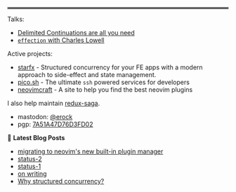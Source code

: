 <hr style="border:2px solid gray"> </hr>

Talks:

- [Delimited Continuations are all you need](https://youtu.be/uRbqLGj_6mI)
- [`effection` with Charles Lowell](https://youtu.be/lJDgpxRw5WA?si=cCHZiKqNO7vIUhPc)

Active projects:

- [starfx](https://github.com/neurosnap/starfx) - Structured concurrency for
  your FE apps with a modern approach to side-effect and state management.
- [pico.sh](https://pico.sh) - The ultimate `ssh` powered services for developers
- [neovimcraft](https://neovimcraft.com) - A site to help you find the best
  neovim plugins

I also help maintain [redux-saga](https://github.com/redux-saga).

- mastodon: [@erock](https://fosstodon.org/@erock)
- pgp: [7A51A47D76D3FD02](https://erock.io/publickey.txt)

📕 **Latest Blog Posts**

<!-- BLOG-POST-LIST:START -->
- [migrating to neovim&#39;s new built-in plugin manager](https://bower.sh/nvim-builtin-plugin-mgr)
- [status-2](https://bower.sh/status-002)
- [status-1](https://bower.sh/status-001)
- [on writing](https://bower.sh/on-writing)
- [Why structured concurrency?](https://bower.sh/why-structured-concurrency)
<!-- BLOG-POST-LIST:END -->
